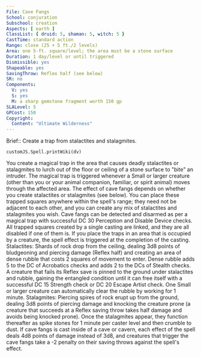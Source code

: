 ```yaml
---
File: Cave Fangs
School: conjuration
Subschool: creation
Aspects: [ earth ]
ClassList: { druid: 5, shaman: 5, witch: 5 }
CastTime: standard action
Range: close (25 + 5 ft./2 levels)
Area: one 5-ft. square/level; the area must be a stone surface
Duration: 1 day/level or until triggered
Dismissible: yes
Shapeable: yes
SavingThrow: Reflex half (see below)
SR: no
Components:
  V: yes
  S: yes
  M: a sharp gemstone fragment worth 150 gp
SLALevel: 5
GPCost: 150
Copyright:
  Content: "Ultimate Wilderness"
---
```

Brief:: Create a trap from stalactites and stalagmites.

```dataviewjs
customJS.Spell.printWiki(dv)
```

You create a magical trap in the area that causes deadly stalactites or stalagmites to lurch out of the floor or ceiling of a stone surface to "bite" an intruder. The magical trap is triggered whenever a Small or larger creature (other than you or your animal companion, familiar, or spirit animal) moves through the affected area. The effect of cave fangs depends on whether you create stalactites or stalagmites (see below). You can place these trapped squares anywhere within the spell's range; they need not be adjacent to each other, and you can create any mix of stalactites and stalagmites you wish. Cave fangs can be detected and disarmed as per a magical trap with successful DC 30 Perception and Disable Device checks. All trapped squares created by a single casting are linked, and they are all disabled if one of them is. If you place the traps in an area that is occupied by a creature, the spell effect is triggered at the completion of the casting.  Stalactites: Shards of rock drop from the ceiling, dealing 3d8 points of bludgeoning and piercing damage (Reflex half) and creating an area of dense rubble that costs 2 squares of movement to enter. Dense rubble adds 5 to the DC of Acrobatics checks and adds 2 to the DCs of Stealth checks. A creature that fails its Reflex save is pinned to the ground under stalactites and rubble, gaining the entangled condition until it can free itself with a successful DC 15 Strength check or DC 20 Escape Artist check. One Small or larger creature can automatically clear the rubble by working for 1 minute.  Stalagmites: Piercing spires of rock erupt up from the ground, dealing 3d8 points of piercing damage and knocking the creature prone (a creature that succeeds at a Reflex saving throw takes half damage and avoids being knocked prone). Once the stalagmites appear, they function thereafter as spike stones for 1 minute per caster level and then crumble to dust.  If cave fangs is cast inside of a cave or cavern, each effect of the spell deals 4d8 points of damage instead of 3d8, and creatures that trigger the cave fangs take a -2 penalty on their saving throws against the spell's effect.
